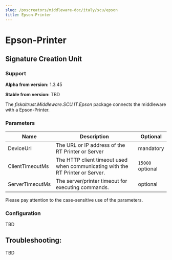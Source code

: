 ```yaml
---
slug: /poscreators/middleware-doc/italy/scu/epson
title: Epson-Printer
---
```


# Epson-Printer

## Signature Creation Unit

### Support

**Alpha from version:** 1.3.45

**Stable from version:** TBD

The _fiskaltrust.Middleware.SCU.IT.Epson_ package connects the middleware with a Epson-Printer.

### Parameters

| Name | Description | Optional |
| ---- | ------------ |--------- |
| DeviceUrl| The URL or IP address of the RT Printer or Server | mandatory |
| ClientTimeoutMs | The HTTP client timeout used when communicating with the RT Printer or Server. | `15000`<br />optional |
| ServerTimeoutMs | The server/printer timeout for executing commands.                             |optional               |

Please pay attention to the case-sensitive use of the parameters.

### Configuration

TBD

## Troubleshooting:

TBD